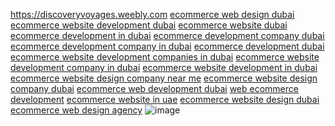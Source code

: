 https://discoveryvoyages.weebly.com
<a href="https://declainelaw.my.id/importance-of-ecommerce-website-design/">ecommerce web design dubai</a>
<a href="https://josslawlegal.my.id/an-ecommerce-website-building/">ecommerce website development dubai</a>
<a href="https://ninthworldhub.com/many-ecommerce-sites-offer-newsletter/">ecommerce website dubai</a>
<a href="https://paydayukloan.com/classification-of-websites/">ecommerce development in dubai</a>
<a href="https://dragonsupport-number.com/where-to-start-creating-a-website/">ecommerce development company dubai</a>
<a href="https://playassustentable.com/importance-of-e-commerce-testing/">ecommerce development company in dubai</a>
<a href="https://businessinc.my.id/advantages-of-ecommerce-business/">ecommerce development dubai</a>
<a href="https://health-sourcing.com/the-right-mobile-app-development-framework/">ecommerce website development companies in dubai</a>
<a href="https://healcoradata.my.id/disadvantages-of-ecommerce-business/">ecommerce website development company in dubai</a>
<a href="https://corpodaration.my.id/cost-to-build-an-ecommerce-website/">ecommerce website development in dubai</a>
<a href="https://sisclodxe.my.id/website-creation-who-needs-it-and-why/">ecommerce website design company near me</a>
<a href="https://rentpuntacana.com/website-development-make-a-profit.html">ecommerce website design company dubai</a>
<a href="https://keozanara.my.id/what-is-a-web-portal-and-website/">ecommerce web development dubai</a>
<a href="https://firstbisnisku.my.id/ecommerce-web-portal-development.html">web ecommerce development</a>
<a href="https://jetdesignhome.my.id/portals-and-services-promising-to-develop/">ecommerce website in uae</a>
<a href="https://www.preferredstocketf.org/e-commerce-part-of-modern-life/">ecommerce website design dubai</a>
<a href="https://beverlytoddonline.com/cybersecurity-in-ecommerce-projects/">ecommerce web design agency</a>
![image](https://github.com/user-attachments/assets/630deec8-869b-4608-9d89-30a11031611b)
